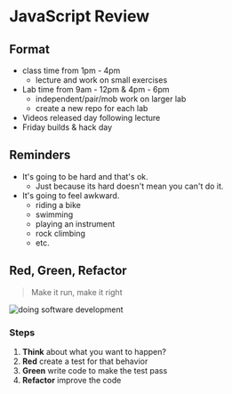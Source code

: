 # JavaScript Review

## Format

* class time from 1pm - 4pm
  * lecture and work on small exercises
* Lab time from 9am - 12pm & 4pm - 6pm
  * independent/pair/mob work on larger lab
  * create a new repo for each lab
* Videos released day following lecture
* Friday builds & hack day

## Reminders

* It's going to be hard and that's ok.
  * Just because its hard doesn't mean you can't do it.
* It's going to feel awkward.
  * riding a bike
  * swimming
  * playing an instrument
  * rock climbing
  * etc.

## Red, Green, Refactor

> Make it run, make it right

![doing software development](https://alchemycodelab.s3.us-west-2.amazonaws.com/doingSoftwareDevelopment.jpg)

### Steps

1. **Think** about what you want to happen?
2. **Red** create a test for that behavior
3. **Green** write code to make the test pass
4. **Refactor** improve the code
